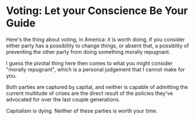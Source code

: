 # Voting: Let your Conscience Be Your Guide

Here's the thing about voting, in America: it is worth doing, if you consider either party has a possibility to change things, or absent that, a possiblity of preventing the other party from doing something morally repugnant.

I guess the pivotal thing here then comes to what you might consider "morally repugnant", which is a personal judgement that I cannot make for you.

Both parties are captured by capital, and neither is capable of admitting the current multitude of crises are the direct result of the policies they've advocated for over the last couple generations.

Capitalism is dying. Neither of these parties is worth your time.
